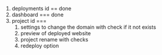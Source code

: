 1) deployments id == done
2) dashboard  === done
3) project id === 
    1) settings to change the domain with check if it not exists
    2) preview of deployed website
    3) project rename with checks
    4) redeploy option 